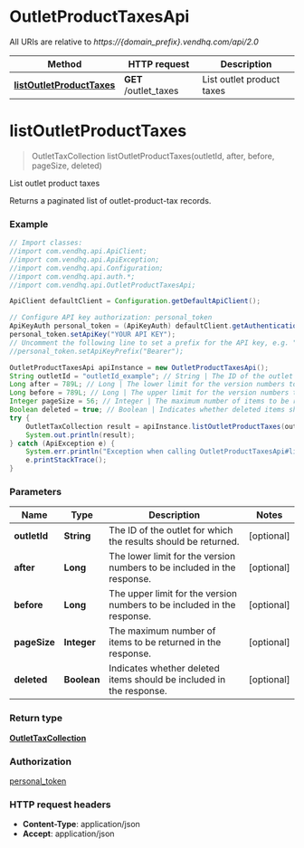 # OutletProductTaxesApi

All URIs are relative to *https://{domain_prefix}.vendhq.com/api/2.0*

Method | HTTP request | Description
------------- | ------------- | -------------
[**listOutletProductTaxes**](OutletProductTaxesApi.md#listOutletProductTaxes) | **GET** /outlet_taxes | List outlet product taxes


<a name="listOutletProductTaxes"></a>
# **listOutletProductTaxes**
> OutletTaxCollection listOutletProductTaxes(outletId, after, before, pageSize, deleted)

List outlet product taxes

Returns a paginated list of outlet-product-tax records.

### Example
```java
// Import classes:
//import com.vendhq.api.ApiClient;
//import com.vendhq.api.ApiException;
//import com.vendhq.api.Configuration;
//import com.vendhq.api.auth.*;
//import com.vendhq.api.OutletProductTaxesApi;

ApiClient defaultClient = Configuration.getDefaultApiClient();

// Configure API key authorization: personal_token
ApiKeyAuth personal_token = (ApiKeyAuth) defaultClient.getAuthentication("personal_token");
personal_token.setApiKey("YOUR API KEY");
// Uncomment the following line to set a prefix for the API key, e.g. "Bearer" (defaults to null)
//personal_token.setApiKeyPrefix("Bearer");

OutletProductTaxesApi apiInstance = new OutletProductTaxesApi();
String outletId = "outletId_example"; // String | The ID of the outlet for which the results should be returned.
Long after = 789L; // Long | The lower limit for the version numbers to be included in the response.
Long before = 789L; // Long | The upper limit for the version numbers to be included in the response.
Integer pageSize = 56; // Integer | The maximum number of items to be returned in the response.
Boolean deleted = true; // Boolean | Indicates whether deleted items should be included in the response.
try {
    OutletTaxCollection result = apiInstance.listOutletProductTaxes(outletId, after, before, pageSize, deleted);
    System.out.println(result);
} catch (ApiException e) {
    System.err.println("Exception when calling OutletProductTaxesApi#listOutletProductTaxes");
    e.printStackTrace();
}
```

### Parameters

Name | Type | Description  | Notes
------------- | ------------- | ------------- | -------------
 **outletId** | **String**| The ID of the outlet for which the results should be returned. | [optional]
 **after** | **Long**| The lower limit for the version numbers to be included in the response. | [optional]
 **before** | **Long**| The upper limit for the version numbers to be included in the response. | [optional]
 **pageSize** | **Integer**| The maximum number of items to be returned in the response. | [optional]
 **deleted** | **Boolean**| Indicates whether deleted items should be included in the response. | [optional]

### Return type

[**OutletTaxCollection**](OutletTaxCollection.md)

### Authorization

[personal_token](../README.md#personal_token)

### HTTP request headers

 - **Content-Type**: application/json
 - **Accept**: application/json

